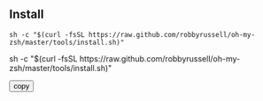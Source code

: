 ## Install

`sh -c "$(curl -fsSL https://raw.github.com/robbyrussell/oh-my-zsh/master/tools/install.sh)"`

<div class="wrapper">
   <p id="text">sh -c "$(curl -fsSL https://raw.github.com/robbyrussell/oh-my-zsh/master/tools/install.sh)"</p>
   <button onclick="copyText()">copy</button>
</div>

<script type="text/javascript">
    function copyText() {
      var text = document.getElementById("text");
      text.innerText.select // 修改文本框的内容
       // 选中文本
      document.execCommand("copy"); // 执行浏览器复制命令
      alert("复制成功");
    }
</script>